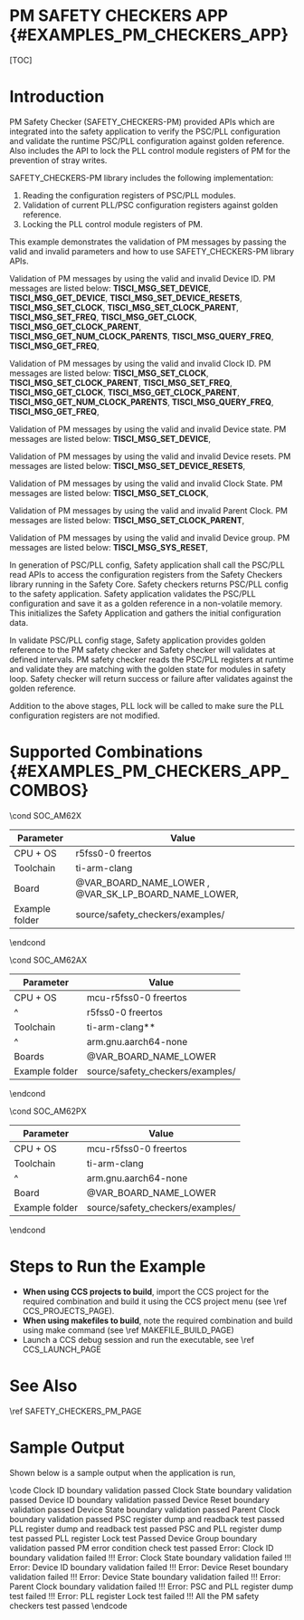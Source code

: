 # PM SAFETY CHECKERS APP {#EXAMPLES_PM_CHECKERS_APP}

[TOC]

# Introduction

PM Safety Checker (SAFETY_CHECKERS-PM) provided APIs which are integrated into the safety application to verify the PSC/PLL configuration and validate the runtime PSC/PLL configuration against golden reference. Also includes the API to lock the PLL control module registers of PM for the prevention of stray writes.

SAFETY_CHECKERS-PM library includes the following implementation:
1. Reading the configuration registers of PSC/PLL modules.
2. Validation of current PLL/PSC configuration registers against golden reference.
3. Locking the PLL control module registers of PM.

This example demonstrates the validation of PM messages by passing the valid and invalid parameters and how to use SAFETY_CHECKERS-PM library APIs.

Validation of PM messages by using the valid and invalid Device ID. PM messages are listed below:
  **TISCI_MSG_SET_DEVICE**,
  **TISCI_MSG_GET_DEVICE**,
  **TISCI_MSG_SET_DEVICE_RESETS**,
  **TISCI_MSG_SET_CLOCK**,
  **TISCI_MSG_SET_CLOCK_PARENT**,
  **TISCI_MSG_SET_FREQ**,
  **TISCI_MSG_GET_CLOCK**,
  **TISCI_MSG_GET_CLOCK_PARENT**,
  **TISCI_MSG_GET_NUM_CLOCK_PARENTS**,
  **TISCI_MSG_QUERY_FREQ**,
  **TISCI_MSG_GET_FREQ**,

Validation of PM messages by using the valid and invalid Clock ID. PM messages are listed below:
  **TISCI_MSG_SET_CLOCK**,
  **TISCI_MSG_SET_CLOCK_PARENT**,
  **TISCI_MSG_SET_FREQ**,
  **TISCI_MSG_GET_CLOCK**,
  **TISCI_MSG_GET_CLOCK_PARENT**,
  **TISCI_MSG_GET_NUM_CLOCK_PARENTS**,
  **TISCI_MSG_QUERY_FREQ**,
  **TISCI_MSG_GET_FREQ**,

Validation of PM messages by using the valid and invalid Device state. PM messages are listed below:
  **TISCI_MSG_SET_DEVICE**,

Validation of PM messages by using the valid and invalid Device resets. PM messages are listed below:
  **TISCI_MSG_SET_DEVICE_RESETS**,

Validation of PM messages by using the valid and invalid Clock State. PM messages are listed below:
  **TISCI_MSG_SET_CLOCK**,

Validation of PM messages by using the valid and invalid Parent Clock. PM messages are listed below:
  **TISCI_MSG_SET_CLOCK_PARENT**,

Validation of PM messages by using the valid and invalid Device group. PM messages are listed below:
  **TISCI_MSG_SYS_RESET**,

In generation of PSC/PLL config, Safety application shall call the PSC/PLL read APIs to access the configuration registers from the Safety Checkers library running in the Safety Core. Safety checkers returns PSC/PLL config to the safety application. Safety application validates the PSC/PLL configuration and save it as a golden reference in a non-volatile memory. This initializes the Safety Application and gathers the initial configuration data.

In validate PSC/PLL config stage, Safety application provides golden reference to the PM safety checker and Safety checker will validates at defined intervals. PM safety checker reads the PSC/PLL registers at runtime and validate they are matching with the golden state for modules in safety loop. Safety checker will return success or failure after validates against the golden reference.

Addition to the above stages, PLL lock will be called to make sure the PLL configuration registers are not modified.

# Supported Combinations {#EXAMPLES_PM_CHECKERS_APP_COMBOS}

\cond SOC_AM62X

 Parameter      | Value
 ---------------|-----------
 CPU + OS       | r5fss0-0 freertos
 Toolchain      | ti-arm-clang
 Board          | @VAR_BOARD_NAME_LOWER , @VAR_SK_LP_BOARD_NAME_LOWER,
 Example folder | source/safety_checkers/examples/

\endcond

\cond SOC_AM62AX

 Parameter      | Value
 ---------------|-----------
 CPU + OS       | mcu-r5fss0-0 freertos
 ^              | r5fss0-0 freertos
 Toolchain      | ti-arm-clang**
 ^              | arm.gnu.aarch64-none
 Boards         | @VAR_BOARD_NAME_LOWER
 Example folder | source/safety_checkers/examples/

\endcond

\cond SOC_AM62PX

 Parameter      | Value
 ---------------|-----------
 CPU + OS       | mcu-r5fss0-0 freertos
 Toolchain      | ti-arm-clang
 ^              | arm.gnu.aarch64-none
 Board          | @VAR_BOARD_NAME_LOWER
 Example folder | source/safety_checkers/examples/

\endcond

# Steps to Run the Example

- **When using CCS projects to build**, import the CCS project for the required combination
  and build it using the CCS project menu (see \ref CCS_PROJECTS_PAGE).
- **When using makefiles to build**, note the required combination and build using
  make command (see \ref MAKEFILE_BUILD_PAGE)
- Launch a CCS debug session and run the executable, see \ref CCS_LAUNCH_PAGE

# See Also

\ref SAFETY_CHECKERS_PM_PAGE

# Sample Output

Shown below is a sample output when the application is run,

\code
Clock ID boundary validation passed
Clock State boundary validation passed
Device ID boundary validation passed
Device Reset boundary validation passed
Device State boundary validation passed
Parent Clock boundary validation passed
PSC register dump and readback test passed
PLL register dump and readback test passed
PSC and PLL register dump test passed
PLL register Lock test Passed
Device Group boundary validation passed
PM error condition check test passed
Error: Clock ID boundary validation failed !!!
Error: Clock State boundary validation failed !!!
Error: Device ID boundary validation failed !!!
Error: Device Reset boundary validation failed !!!
Error: Device State boundary validation failed !!!
Error: Parent Clock boundary validation failed !!!
Error: PSC and PLL register dump test failed !!!
Error: PLL register Lock test failed !!!
All the PM safety checkers test passed
\endcode